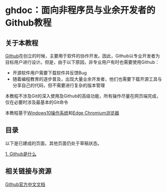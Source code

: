 # ghdoc：面向非程序员与业余开发者的Github教程

## 关于本教程
[Github](http://github.com/)在创立的时候，主要用于软件的协作开发。因此，Github以专业开发者为目标用户进行设计。但是，由于以下原因，非专业用户有时也需要使用Github：

- 开源软件用户需要下载软件并反馈Bug
- 随着编程教育的逐步普及，出现大量业余开发者，他们也需要下载开源工具与分享自己的代码，但不需要进行复杂的版本管理

本教程不涉及Git的深入使用及Github的高级功能，所有操作尽量在网页端完成，仅在必要时涉及最基本的Git命令

本教程基于[Windows10操作系统](http://windows.com/)和[Edge Chromium浏览器](https://www.microsoft.com/zh-cn/edge)

## 目录
以下是已建成的页面，其他页面仍处于草稿状态。

[1. Github是什么](1.md)


## 相关链接与资源
[Github官方中文文档](https://docs.github.com/cn)